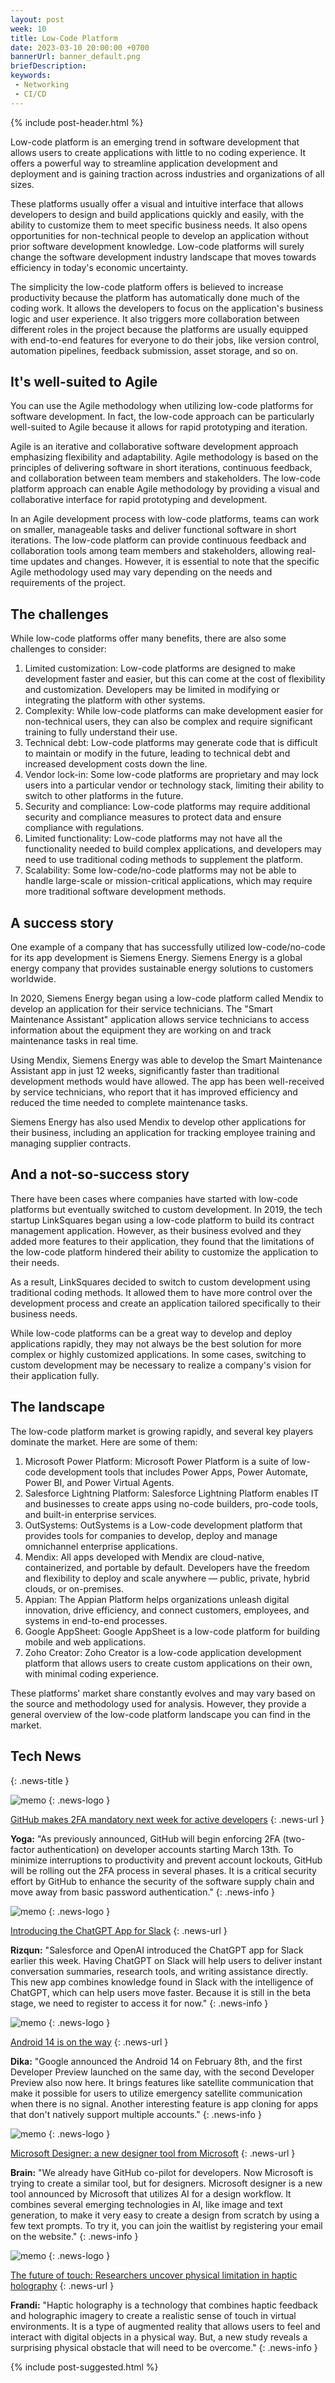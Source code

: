 ```yaml
---
layout: post
week: 10
title: Low-Code Platform
date: 2023-03-10 20:00:00 +0700
bannerUrl: banner_default.png
briefDescription:
keywords:
 - Networking
 - CI/CD
---
```


{% include post-header.html %}

Low-code platform is an emerging trend in software development that allows users to create applications with little to no coding experience. It offers a powerful way to streamline application development and deployment and is gaining traction across industries and organizations of all sizes.

These platforms usually offer a visual and intuitive interface that allows developers to design and build applications quickly and easily, with the ability to customize them to meet specific business needs. It also opens opportunities for non-technical people to develop an application without prior software development knowledge. Low-code platforms will surely change the software development industry landscape that moves towards efficiency in today's economic uncertainty.

The simplicity the low-code platform offers is believed to increase productivity because the platform has automatically done much of the coding work. It allows the developers to focus on the application's business logic and user experience. It also triggers more collaboration between different roles in the project because the platforms are usually equipped with end-to-end features for everyone to do their jobs, like version control, automation pipelines, feedback submission, asset storage, and so on.

## It's well-suited to Agile

You can use the Agile methodology when utilizing low-code platforms for software development. In fact, the low-code approach can be particularly well-suited to Agile because it allows for rapid prototyping and iteration.

Agile is an iterative and collaborative software development approach emphasizing flexibility and adaptability. Agile methodology is based on the principles of delivering software in short iterations, continuous feedback, and collaboration between team members and stakeholders. The low-code platform approach can enable Agile methodology by providing a visual and collaborative interface for rapid prototyping and development.

In an Agile development process with low-code platforms, teams can work on smaller, manageable tasks and deliver functional software in short iterations. The low-code platform can provide continuous feedback and collaboration tools among team members and stakeholders, allowing real-time updates and changes. However, it is essential to note that the specific Agile methodology used may vary depending on the needs and requirements of the project.

## The challenges

While low-code platforms offer many benefits, there are also some challenges to consider:

1. Limited customization: Low-code platforms are designed to make development faster and easier, but this can come at the cost of flexibility and customization. Developers may be limited in modifying or integrating the platform with other systems.
2. Complexity: While low-code platforms can make development easier for non-technical users, they can also be complex and require significant training to fully understand their use.
3. Technical debt: Low-code platforms may generate code that is difficult to maintain or modify in the future, leading to technical debt and increased development costs down the line.
4. Vendor lock-in: Some low-code platforms are proprietary and may lock users into a particular vendor or technology stack, limiting their ability to switch to other platforms in the future.
5. Security and compliance: Low-code platforms may require additional security and compliance measures to protect data and ensure compliance with regulations.
6. Limited functionality: Low-code platforms may not have all the functionality needed to build complex applications, and developers may need to use traditional coding methods to supplement the platform.
7. Scalability: Some low-code/no-code platforms may not be able to handle large-scale or mission-critical applications, which may require more traditional software development methods. 

## A success story

One example of a company that has successfully utilized low-code/no-code for its app development is Siemens Energy. Siemens Energy is a global energy company that provides sustainable energy solutions to customers worldwide.

In 2020, Siemens Energy began using a low-code platform called Mendix to develop an application for their service technicians. The "Smart Maintenance Assistant" application allows service technicians to access information about the equipment they are working on and track maintenance tasks in real time.

Using Mendix, Siemens Energy was able to develop the Smart Maintenance Assistant app in just 12 weeks, significantly faster than traditional development methods would have allowed. The app has been well-received by service technicians, who report that it has improved efficiency and reduced the time needed to complete maintenance tasks.

Siemens Energy has also used Mendix to develop other applications for their business, including an application for tracking employee training and managing supplier contracts.

## And a not-so-success story

There have been cases where companies have started with low-code platforms but eventually switched to custom development. In 2019, the tech startup LinkSquares began using a low-code platform to build its contract management application. However, as their business evolved and they added more features to their application, they found that the limitations of the low-code platform hindered their ability to customize the application to their needs.

As a result, LinkSquares decided to switch to custom development using traditional coding methods. It allowed them to have more control over the development process and create an application tailored specifically to their business needs.

While low-code platforms can be a great way to develop and deploy applications rapidly, they may not always be the best solution for more complex or highly customized applications. In some cases, switching to custom development may be necessary to realize a company's vision for their application fully.

## The landscape

The low-code platform market is growing rapidly, and several key players dominate the market. Here are some of them:

1. Microsoft Power Platform: Microsoft Power Platform is a suite of low-code development tools that includes Power Apps, Power Automate, Power BI, and Power Virtual Agents.
2. Salesforce Lightning Platform: Salesforce Lightning Platform enables IT and businesses to create apps using no-code builders, pro-code tools, and built-in enterprise services.
3. OutSystems: OutSystems is a Low-code development platform that provides tools for companies to develop, deploy and manage omnichannel enterprise applications.
4. Mendix: All apps developed with Mendix are cloud-native, containerized, and portable by default. Developers have the freedom and flexibility to deploy and scale anywhere — public, private, hybrid clouds, or on-premises.
5. Appian: The Appian Platform helps organizations unleash digital innovation, drive efficiency, and connect customers, employees, and systems in end-to-end processes.
6. Google AppSheet: Google AppSheet is a low-code platform for building mobile and web applications.
7. Zoho Creator: Zoho Creator is a low-code application development platform that allows users to create custom applications on their own, with minimal coding experience.

These platforms' market share constantly evolves and may vary based on the source and methodology used for analysis. However, they provide a general overview of the low-code platform landscape you can find in the market. 

## Tech News
{: .news-title }

![memo](/assets/images/tech-news.svg)
{: .news-logo }

[GitHub makes 2FA mandatory next week for active developers](https://www.bleepingcomputer.com/news/security/github-makes-2fa-mandatory-next-week-for-active-developers/)
{: .news-url }

__Yoga:__ "As previously announced, GitHub will begin enforcing 2FA (two-factor authentication) on developer accounts starting March 13th. To minimize interruptions to productivity and prevent account lockouts, GitHub will be rolling out the 2FA process in several phases. It is a critical security effort by GitHub to enhance the security of the software supply chain and move away from basic password authentication."
{: .news-info }

![memo](/assets/images/tech-news.svg)
{: .news-logo }

[Introducing the ChatGPT App for Slack](https://www.salesforce.com/news/stories/chatgpt-app-for-slack/)
{: .news-url }

__Rizqun:__ "Salesforce and OpenAI introduced the ChatGPT app for Slack earlier this week. Having ChatGPT on Slack will help users to deliver instant conversation summaries, research tools, and writing assistance directly. This new app combines knowledge found in Slack with the intelligence of ChatGPT, which can help users move faster. Because it is still in the beta stage, we need to register to access it for now."
{: .news-info }

![memo](/assets/images/tech-news.svg)
{: .news-logo }

[Android 14 is on the way](https://www.techradar.com/news/android-14)
{: .news-url }

__Dika:__ "Google announced the Android 14 on February 8th, and the first Developer Preview launched on the same day, with the second Developer Preview also now here. It brings features like satellite communication that make it possible for users to utilize emergency satellite communication when there is no signal. Another interesting feature is app cloning for apps that don't natively support multiple accounts."
{: .news-info }

![memo](/assets/images/tech-news.svg)
{: .news-logo }

[Microsoft Designer: a new designer tool from Microsoft](https://designer.microsoft.com/)
{: .news-url }

__Brain:__ "We already have GitHub co-pilot for developers. Now Microsoft is trying to create a similar tool, but for designers. Microsoft designer is a new tool announced by Microsoft that utilizes AI for a design workflow. It combines several emerging technologies in AI, like image and text generation, to make it very easy to create a design from scratch by using a few text prompts. To try it, you can join the waitlist by registering your email on the website."
{: .news-info }

![memo](/assets/images/tech-news.svg)
{: .news-logo }

[The future of touch: Researchers uncover physical limitation in haptic holography](https://techxplore.com/news/2023-03-future-uncover-physical-limitation-haptic.html)
{: .news-url }

__Frandi:__ "Haptic holography is a technology that combines haptic feedback and holographic imagery to create a realistic sense of touch in virtual environments. It is a type of augmented reality that allows users to feel and interact with digital objects in a physical way. But, a new study reveals a surprising physical obstacle that will need to be overcome."
{: .news-info }

{% include post-suggested.html %}